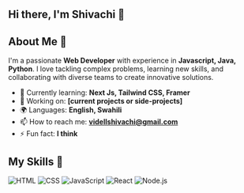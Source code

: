 ## Hi there, I'm Shivachi 👋

## About Me 🚀
I'm a passionate **Web Developer** with experience in **Javascript, Java, Python**. I love tackling complex problems, learning new skills, and collaborating with diverse teams to create innovative solutions.

- 🌱 Currently learning: **Next Js, Tailwind CSS, Framer**
- 🔭 Working on: **[current projects or side-projects]**
- 🌍 Languages: **English, Swahili**
- 📫 How to reach me: **videllshivachi@gmail.com**
- ⚡ Fun fact: **I think**

## My Skills 🧠
![HTML](https://img.shields.io/badge/-HTML-E34F26?style=flat-square&logo=html5&logoColor=white)
![CSS](https://img.shields.io/badge/-CSS-1572B6?style=flat-square&logo=css3&logoColor=white)
![JavaScript](https://img.shields.io/badge/-JavaScript-F7DF1E?style=flat-square&logo=javascript&logoColor=black)
![React](https://img.shields.io/badge/-React-61DAFB?style=flat-square&logo=react&logoColor=black)
![Node.js](https://img.shields.io/badge/-Node.js-339933?style=flat-square&logo=node.js&logoColor=white)
